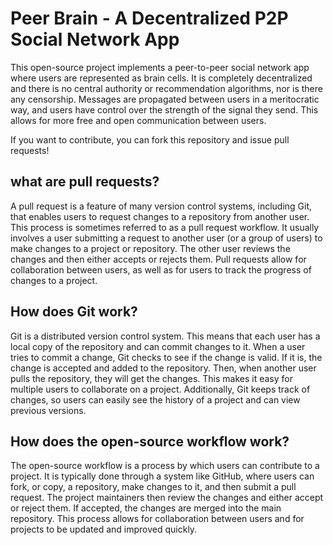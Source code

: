 # Peer Brain - A Decentralized P2P Social Network App


This open-source project implements a peer-to-peer social network app where users are represented as brain cells. It is completely decentralized and there is no central authority or recommendation algorithms, nor is there any censorship. Messages are propagated between users in a meritocratic way, and users have control over the strength of the signal they send. This allows for more free and open communication between users.

If you want to contribute, you can fork this repository and issue pull requests!

## what are pull requests?


A pull request is a feature of many version control systems, including Git, that enables users to request changes to a repository from another user. This process is sometimes referred to as a pull request workflow. It usually involves a user submitting a request to another user (or a group of users) to make changes to a project or repository. The other user reviews the changes and then either accepts or rejects them. Pull requests allow for collaboration between users, as well as for users to track the progress of changes to a project.

## How does Git work?


Git is a distributed version control system. This means that each user has a local copy of the repository and can commit changes to it. When a user tries to commit a change, Git checks to see if the change is valid. If it is, the change is accepted and added to the repository. Then, when another user pulls the repository, they will get the changes. This makes it easy for multiple users to collaborate on a project. Additionally, Git keeps track of changes, so users can easily see the history of a project and can view previous versions.

## How does the open-source workflow work?


The open-source workflow is a process by which users can contribute to a project. It is typically done through a system like GitHub, where users can fork, or copy, a repository, make changes to it, and then submit a pull request. The project maintainers then review the changes and either accept or reject them. If accepted, the changes are merged into the main repository. This process allows for collaboration between users and for projects to be updated and improved quickly.
